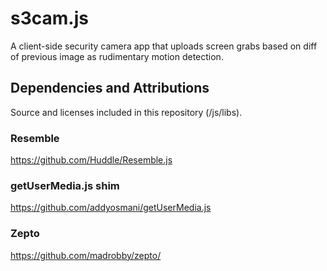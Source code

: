 # s3cam.js


A client-side security camera app that uploads screen grabs based on diff of previous image as rudimentary motion detection.



## Dependencies and Attributions

Source and licenses included in this repository (/js/libs).

### Resemble
https://github.com/Huddle/Resemble.js

### getUserMedia.js shim
https://github.com/addyosmani/getUserMedia.js

### Zepto
https://github.com/madrobby/zepto/